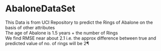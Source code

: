 # AbaloneDataSet
This Data is from UCI Repository to predict the Rings of Abalone on the basis of other attributes<br />
The age of Abalone is 1.5 years + the number of Rings<br />
We find RMSE near about 2.1 i.e. the approx difference between true and predicted value of no. of rings will be 2¶
